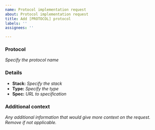 ```yaml
---
name: Protocol implementation request
about: Protocol implementation request
title: Add [PROTOCOL] protocol
labels: ''
assignees: ''

---
```


### Protocol

_Specify the protocol name_

### Details

- **Stack:** _Specify the stack_
- **Type:** _Specify the type_
- **Spec:** _URL to specification_

### Additional context

_Any additional information that would give more context on the request. Remove if not applicable._
